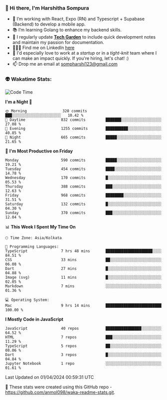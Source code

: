 ### 👋 Hi there, I'm Harshitha Sompura

- 🔧 I’m working with React, Expo (RN) and Typescript + Supabase (Backend) to develop a mobile app.
- 📚 I’m learning Golang to enhance my backend skills.
- 🌾 I regularly update **<u>[Tech Garden](https://tech-garden-hs.vercel.app/)</u>** to include quick development notes and maintain my passion for documentation.
- 👩🏻‍💻 Find me on LinkedIn <u>[here](https://www.linkedin.com/in/harshithasompura/)</u>
- 🐣 I'd especially love to work at a _startup_ or in a _tight-knit_ team where I can make an impact quickly. If you're hiring, let's chat! :)
- 📫 Drop me an email at [sompharshi123@gmail.com](mailto:sompharshi123@gmail.com)

### 👽 Wakatime Stats:
<!--START_SECTION:waka-->
![Code Time](http://img.shields.io/badge/Code%20Time-63%20hrs%2015%20mins-blue)

**I'm a Night 🦉** 

```text
🌞 Morning                320 commits         ███░░░░░░░░░░░░░░░░░░░░░░   10.42 % 
🌆 Daytime                832 commits         ███████░░░░░░░░░░░░░░░░░░   27.08 % 
🌃 Evening                1255 commits        ██████████░░░░░░░░░░░░░░░   40.85 % 
🌙 Night                  665 commits         █████░░░░░░░░░░░░░░░░░░░░   21.65 % 
```
📅 **I'm Most Productive on Friday** 

```text
Monday                   590 commits         █████░░░░░░░░░░░░░░░░░░░░   19.21 % 
Tuesday                  454 commits         ████░░░░░░░░░░░░░░░░░░░░░   14.78 % 
Wednesday                170 commits         █░░░░░░░░░░░░░░░░░░░░░░░░   05.53 % 
Thursday                 388 commits         ███░░░░░░░░░░░░░░░░░░░░░░   12.63 % 
Friday                   968 commits         ████████░░░░░░░░░░░░░░░░░   31.51 % 
Saturday                 132 commits         █░░░░░░░░░░░░░░░░░░░░░░░░   04.30 % 
Sunday                   370 commits         ███░░░░░░░░░░░░░░░░░░░░░░   12.04 % 
```


📊 **This Week I Spent My Time On** 

```text
🕑︎ Time Zone: Asia/Kolkata

💬 Programming Languages: 
TypeScript               7 hrs 48 mins       █████████████████████░░░░   84.51 % 
CSS                      33 mins             ██░░░░░░░░░░░░░░░░░░░░░░░   06.08 % 
Dart                     27 mins             █░░░░░░░░░░░░░░░░░░░░░░░░   04.88 % 
Image (svg)              11 mins             █░░░░░░░░░░░░░░░░░░░░░░░░   02.05 % 
Markdown                 7 mins              ░░░░░░░░░░░░░░░░░░░░░░░░░   01.36 % 

💻 Operating System: 
Mac                      9 hrs 14 mins       █████████████████████████   100.00 % 
```

**I Mostly Code in JavaScript** 

```text
JavaScript               40 repos            ████████████████░░░░░░░░░   64.52 % 
HTML                     7 repos             ███░░░░░░░░░░░░░░░░░░░░░░   11.29 % 
TypeScript               5 repos             ██░░░░░░░░░░░░░░░░░░░░░░░   08.06 % 
Dart                     3 repos             █░░░░░░░░░░░░░░░░░░░░░░░░   04.84 % 
Jupyter Notebook         1 repo              ░░░░░░░░░░░░░░░░░░░░░░░░░   01.61 % 
```




 Last Updated on 01/04/2024 00:59:31 UTC
<!--END_SECTION:waka-->

👀 These stats were created using this GitHub repo - https://github.com/anmol098/waka-readme-stats.git. 
